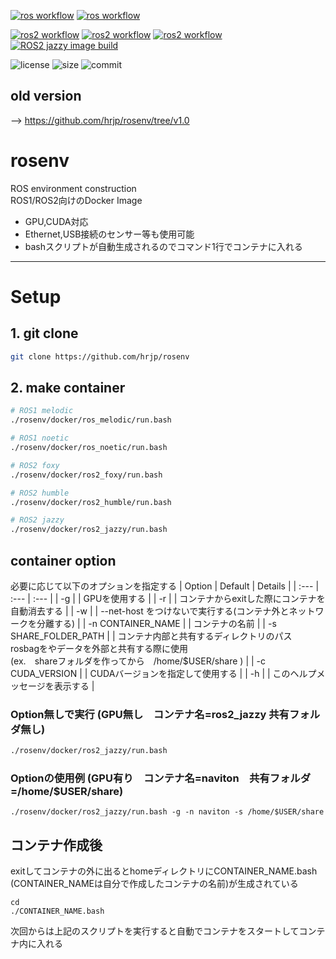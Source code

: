 [![ros workflow](https://github.com/hrjp/rosenv/actions/workflows/ros-melodic-image-build.yml/badge.svg)](https://hub.docker.com/repository/docker/hrjp/ros)
[![ros workflow](https://github.com/hrjp/rosenv/actions/workflows/ros-noetic-image-build.yml/badge.svg?branch=main)](https://hub.docker.com/repository/docker/hrjp/ros)   

[![ros2 workflow](https://github.com/hrjp/rosenv/actions/workflows/ros2-foxy-image-build.yml/badge.svg)](https://hub.docker.com/repository/docker/hrjp/ros2)
[![ros2 workflow](https://github.com/hrjp/rosenv/actions/workflows/ros2-galactic-image-build.yml/badge.svg)](https://hub.docker.com/repository/docker/hrjp/ros2)
[![ros2 workflow](https://github.com/hrjp/rosenv/actions/workflows/ros2-humble-image-build.yml/badge.svg)](https://hub.docker.com/repository/docker/hrjp/ros2)
[![ROS2 jazzy image build](https://github.com/hrjp/rosenv/actions/workflows/ros2-jazzy-image-build.yml/badge.svg)](https://github.com/hrjp/rosenv/actions/workflows/ros2-jazzy-image-build.yml)

![license](https://img.shields.io/github/license/hrjp/rosenv)
![size](https://img.shields.io/github/repo-size/hrjp/rosenv)
![commit](https://img.shields.io/github/last-commit/hrjp/rosenv/main)

## old version
--> https://github.com/hrjp/rosenv/tree/v1.0

# rosenv
ROS environment construction   
ROS1/ROS2向けのDocker Image
* GPU,CUDA対応
* Ethernet,USB接続のセンサー等も使用可能
* bashスクリプトが自動生成されるのでコマンド1行でコンテナに入れる

---

# Setup

## 1. git clone
```bash
git clone https://github.com/hrjp/rosenv
```
## 2. make container
```bash
# ROS1 melodic
./rosenv/docker/ros_melodic/run.bash

# ROS1 noetic
./rosenv/docker/ros_noetic/run.bash

# ROS2 foxy
./rosenv/docker/ros2_foxy/run.bash

# ROS2 humble
./rosenv/docker/ros2_humble/run.bash

# ROS2 jazzy
./rosenv/docker/ros2_jazzy/run.bash

```

## container option

必要に応じて以下のオプションを指定する
| Option | Default | Details |
| :--- | :--- | :--- |
| -g | | GPUを使用する |
| -r | | コンテナからexitした際にコンテナを自動消去する | 
| -w | | --net-host をつけないで実行する(コンテナ外とネットワークを分離する) |
| -n CONTAINER_NAME | | コンテナの名前 |
| -s SHARE_FOLDER_PATH | | コンテナ内部と共有するディレクトリのパス<br>rosbagをやデータを外部と共有する際に使用<br>(ex.　shareフォルダを作ってから　/home/$USER/share ) |
| -c CUDA_VERSION | | CUDAバージョンを指定して使用する |
| -h | | このヘルプメッセージを表示する |



### Option無しで実行 (GPU無し　コンテナ名=ros2_jazzy 共有フォルダ無し)
```bash
./rosenv/docker/ros2_jazzy/run.bash
```
### Optionの使用例 (GPU有り　コンテナ名=naviton　共有フォルダ=/home/$USER/share)

```bash:bash
./rosenv/docker/ros2_jazzy/run.bash -g -n naviton -s /home/$USER/share
```

 ## コンテナ作成後
exitしてコンテナの外に出るとhomeディレクトリにCONTAINER_NAME.bash (CONTAINER_NAMEは自分で作成したコンテナの名前)が生成されている

```bash:bash
cd
./CONTAINER_NAME.bash
```
次回からは上記のスクリプトを実行すると自動でコンテナをスタートしてコンテナ内に入れる